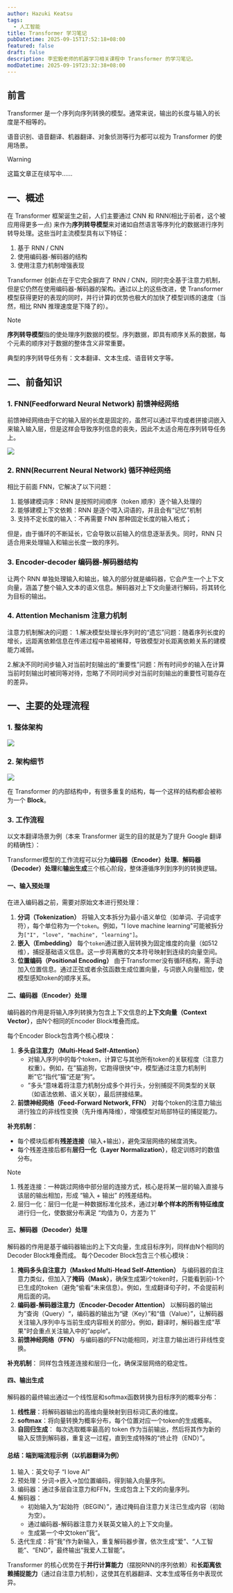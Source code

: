 ```yaml
---
author: Hazuki Keatsu
tags:
  - 人工智能
title: Transformer 学习笔记
pubDatetime: 2025-09-15T17:52:18+08:00
featured: false
draft: false
description: 李宏毅老师的机器学习相关课程中 Transformer 的学习笔记。
modDatetime: 2025-09-19T23:32:38+08:00
---
```

## 前言

Transformer 是一个序列向序列转换的模型。通常来说，输出的长度与输入的长度是不相等的。

语音识别、语音翻译、机器翻译、对象侦测等行为都可以视为 Transformer 的使用场景。

> [!WARNING]
> 这篇文章正在续写中......

## 一、概述

在 Transformer 框架诞生之前，人们主要通过 CNN 和 RNN(相比于前者，这个被应用得更多一点) 来作为**序列转导模型**来对诸如自然语言等序列化的数据进行序列转导处理。这些当时主流模型具有以下特征：
1. 基于 RNN / CNN
2. 使用编码器-解码器的结构
3. 使用注意力机制增强表现

Transformer 创新点在于它完全摒弃了 RNN / CNN，同时完全基于注意力机制，但是它仍然在使用编码器-解码器的架构。通过以上的这些改进，使 Transformer 模型获得更好的表现的同时，并行计算的优势也极大的加快了模型训练的速度（当然，相比 RNN 推理速度是下降了的）。

> [!NOTE]
> **序列转导模型**指的使处理序列数据的模型。序列数据，即具有顺序关系的数据，每个元素的顺序对于数据的整体含义非常重要。
> 
> 典型的序列转导任务有：文本翻译、文本生成、语音转文字等。

## 二、前备知识

### 1. FNN(Feedforward Neural Network) 前馈神经网络

前馈神经网络由于它的输入层的长度是固定的，虽然可以通过平均或者拼接词嵌入来输入输入层，但是这样会导致序列信息的丧失，因此不太适合用在序列转导任务上。

![](/blog-assets/FNN.svg)

### 2. RNN(Recurrent Neural Network) 循环神经网络

相比于前面 FNN，它解决了以下问题：

1. 能够建模词序：RNN 是按照时间顺序（token 顺序）逐个输入处理的
2. 能够建模上下文依赖：RNN 是逐个喂入词语的，并且会有“记忆”机制
3. 支持不定长度的输入：不再需要 FNN 那种固定长度的输入格式；

但是，由于循环的不断延长，它会导致以前输入的信息逐渐丢失。同时，RNN 只适合用来处理输入和输出长度一致的序列。

### 3. Encoder-decoder 编码器-解码器结构

让两个 RNN 单独处理输入和输出，输入的部分就是编码器，它会产生一个上下文向量，涵盖了整个输入文本的语义信息。解码器对上下文向量进行解码，将其转化为目标的输出。

### 4. Attention Mechanism 注意力机制

注意力机制解决的问题：
1.解决模型处理长序列时的“遗忘”问题：随着序列长度的增长，远距离依赖信息在传递过程中易被稀释，导致模型对长距离依赖关系的建模能力减弱。

2.解决不同时间步输入对当前时刻输出的“重要性”问题：所有时间步的输入在计算当前时刻输出时被同等对待，忽略了不同时间步对当前时刻输出的重要性可能存在的差异。

## 一、主要的处理流程

### 1. 整体架构

![](/blog-assets/transformer-overview-structure.svg)

### 2. 架构细节

![](/blog-assets/ModalNet-21.png)

在 Transformer 的内部结构中，有很多重复的结构，每一个这样的结构都会被称为一个 **Block**。

### 3. 工作流程

以文本翻译场景为例（本来 Transformer 诞生的目的就是为了提升 Google 翻译的精确性）：

Transformer模型的工作流程可以分为**编码器（Encoder）处理**、**解码器（Decoder）处理**和**输出生成**三个核心阶段，整体遵循序列到序列的转换逻辑。
#### 一、输入预处理

在进入编码器之前，需要对原始文本进行预处理： 

1. **分词（Tokenization）** 将输入文本拆分为最小语义单位（如单词、子词或字符），每个单位称为一个`token`。例如，"I love machine learning"可能被拆分为`["I", "love", "machine", "learning"]`。 
2. **嵌入（Embedding）** 每个`token`通过嵌入层转换为固定维度的向量（如512维），捕捉基础语义信息。这一步将离散的文本符号映射到连续的向量空间。 
3. **位置编码（Positional Encoding）** 由于Transformer没有循环结构，需手动加入位置信息。通过正弦或者余弦函数生成位置向量，与词嵌入向量相加，使模型感知token的顺序关系。 

#### 二、编码器（Encoder）处理

编码器的作用是将输入序列转换为包含上下文信息的**上下文向量（Context Vector）**，由N个相同的Encoder Block堆叠而成。

每个Encoder Block包含两个核心模块： 
1. **多头自注意力（Multi-Head Self-Attention）** 
	- 对输入序列中的每个token，计算它与其他所有token的关联程度（注意力权重）。例如，在”猫追狗，它跑得很快“中，模型通过注意力机制判断”它“指代”猫“还是”狗“。
	- ”多头“意味着将注意力机制分成多个并行头，分别捕捉不同类型的关联（如语法依赖、语义关联），最后拼接结果。 
2. **前馈神经网络（Feed-Forward Network, FFN）** 对每个token的注意力输出进行独立的非线性变换（先升维再降维），增强模型对局部特征的捕捉能力。

**补充机制**： 
- 每个模块后都有**残差连接**（输入+输出），避免深层网络的梯度消失。 
- 每个残差连接后都有**层归一化（Layer Normalization）**，稳定训练时的数值分布。 

> [!NOTE]
> 1. 残差连接：一种跳过网络中部分层的连接方式，核心是将某一层的输入直接与该层的输出相加，形成 “输入 + 输出” 的残差结构。
> 2. 层归一化：层归一化是一种数据标准化技术，通过对**单个样本的所有特征维度**进行归一化，使数据分布满足 “均值为 0，方差为 1”

#### 三、解码器（Decoder）处理 

解码器的作用是基于编码器输出的上下文向量，生成目标序列，同样由N个相同的Decoder Block堆叠而成。 
每个Decoder Block包含三个核心模块： 
1. **掩码多头自注意力（Masked Multi-Head Self-Attention）** 
	与编码器的自注意力类似，但加入了**掩码（Mask）**，确保生成第i个token时，只能看到前i-1个已生成的token（避免”偷看“未来信息）。例如，生成翻译句子时，不会提前利用后面的词。 
2. **编码器-解码器注意力（Encoder-Decoder Attention）** 
	以解码器的输出为”查询（Query）“，编码器的输出为“键（Key）”和“值（Value）”，让解码器关注输入序列中与当前生成内容相关的部分。例如，翻译时，解码器生成"苹果"时会重点关注输入中的”apple“。
3. **前馈神经网络（FFN）** 与编码器的FFN功能相同，对注意力输出进行非线性变换。 

**补充机制**： 同样包含残差连接和层归一化，确保深层网络的稳定性。

#### 四、输出生成 

解码器的最终输出通过一个线性层和softmax函数转换为目标序列的概率分布： 

1. **线性层**：将解码器输出的高维向量映射到目标词汇表的维度。 
2. **softmax**：将向量转换为概率分布，每个位置对应一个token的生成概率。 
3. **自回归生成**： 每次选取概率最高的 token 作为当前输出，然后将其作为新的输入反馈到解码器，重复这一过程，直到生成特殊的“终止符（END）”。 

#### 总结：端到端流程示例（以机器翻译为例）

1. 输入：英文句子 “I love AI”
2. 预处理：分词→嵌入→加位置编码，得到输入向量序列。 
3. 编码器：通过多层自注意力和FFN，生成包含上下文的向量序列。 
4. 解码器： 
	- 初始输入为“起始符（BEGIN）”，通过掩码自注意力关注已生成内容（初始为空）。 
	- 通过编码器-解码器注意力关联英文输入的上下文向量。 
	- 生成第一个中文token”我“。 
5. 迭代生成：将“我”作为新输入，重复解码器步骤，依次生成“爱”、“人工智能”、“END”，最终输出“我爱人工智能”。 

Transformer 的核心优势在于**并行计算能力**（摆脱RNN的序列依赖）和**长距离依赖捕捉能力**（通过自注意力机制），这使其在机器翻译、文本生成等任务中表现优异。


